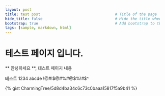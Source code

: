 ```yaml
---
layout: post
title: test post                                  # Title of the page
hide_title: false                                 # Hide the title when displaying the post, but shown in lists of posts
bootstrap: true                                   # Add bootstrap to the page
tags: [sample, markdown, html]
---
```


# 테스트 페이지 입니다.

** 안녕하세요 **, 테스트 페이지 내용 

테스트 1234 abcde !@#!$@#%#@$%!#$^

{% gist CharmingTree/5d8d4ba34c6c73c0baaa15817f5a9b41 %}
